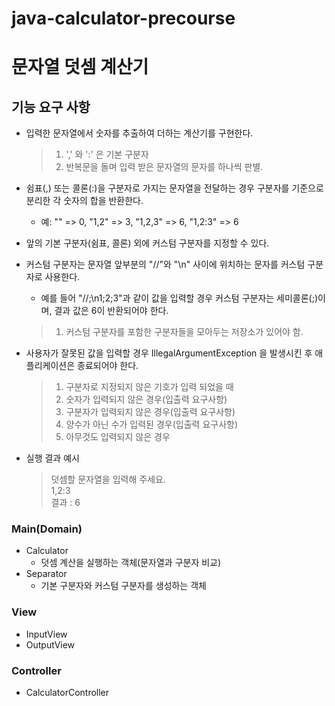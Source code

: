 # java-calculator-precourse

# 문자열 덧셈 계산기

## 기능 요구 사항
- 입력한 문자열에서 숫자를 추출하여 더하는 계산기를 구현한다.
  >1. ',' 와 ':' 은 기본 구분자
  >2. 반복문을 돌며 입력 받은 문자열의 문자를 하나씩 판별.


- 쉼표(,) 또는 콜론(:)을 구분자로 가지는 문자열을 전달하는 경우 구분자를 기준으로 분리한 각 숫자의 합을 반환한다.
    - 예: "" => 0, "1,2" => 3, "1,2,3" => 6, "1,2:3" => 6


- 앞의 기본 구분자(쉼표, 콜론) 외에 커스텀 구분자를 지정할 수 있다.
- 커스텀 구분자는 문자열 앞부분의 "//"와 "\n" 사이에 위치하는 문자를 커스텀 구분자로 사용한다.
    - 예를 들어 "//;\n1;2;3"과 같이 값을 입력할 경우 커스텀 구분자는 세미콜론(;)이며, 결과 값은 6이 반환되어야 한다.
  >1. 커스텀 구분자를 포함한 구분자들을 모아두는 저장소가 있어야 함.


- 사용자가 잘못된 값을 입력할 경우 IllegalArgumentException 을 발생시킨 후 애플리케이션은 종료되어야 한다.
  >1. 구분자로 지정되지 않은 기호가 입력 되었을 때
  >2. 숫자가 입력되지 않은 경우(입출력 요구사항)
  >3. 구분자가 입력되지 않은 경우(입출력 요구사항)
  >4. 양수가 아닌 수가 입력된 경우(입출력 요구사항)
  >5. 아무것도 입력되지 않은 경우


- 실행 결과 예시
  > 덧셈할 문자열을 입력해 주세요.\
  > 1,2:3\
  > 결과 : 6


### Main(Domain)
- Calculator
  - 덧셈 계산을 실행하는 객체(문자열과 구분자 비교)
- Separator
  - 기본 구분자와 커스텀 구분자를 생성하는 객체
### View
- InputView
- OutputView
### Controller
- CalculatorController
